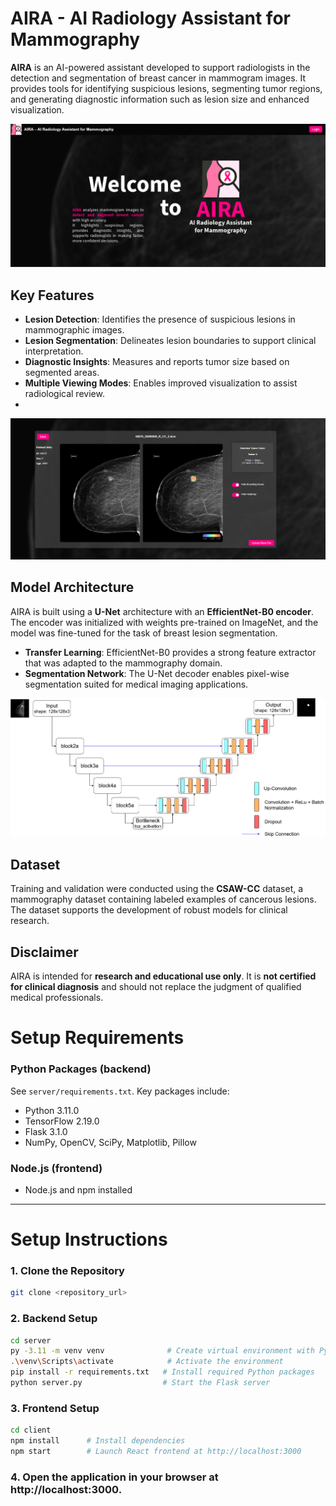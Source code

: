 # AIRA - AI Radiology Assistant for Mammography

**AIRA** is an AI-powered assistant developed to support radiologists in the detection and segmentation of breast cancer in mammogram images. It provides tools for identifying suspicious lesions, segmenting tumor regions, and generating diagnostic information such as lesion size and enhanced visualization.

![AIRA Welcome Page](images/Welcome_Page.png)

## Key Features

- **Lesion Detection**: Identifies the presence of suspicious lesions in mammographic images.
- **Lesion Segmentation**: Delineates lesion boundaries to support clinical interpretation.
- **Diagnostic Insights**: Measures and reports tumor size based on segmented areas.
- **Multiple Viewing Modes**: Enables improved visualization to assist radiological review.
- 
![AIRA Analysis](images/Analyzed_tumor_image_full.png)

## Model Architecture

AIRA is built using a **U-Net** architecture with an **EfficientNet-B0 encoder**. The encoder was initialized with weights pre-trained on ImageNet, and the model was fine-tuned for the task of breast lesion segmentation.

- **Transfer Learning**: EfficientNet-B0 provides a strong feature extractor that was adapted to the mammography domain.
- **Segmentation Network**: The U-Net decoder enables pixel-wise segmentation suited for medical imaging applications.
  
![Model Architecture](images/Model.png)

## Dataset

Training and validation were conducted using the **CSAW-CC** dataset, a mammography dataset containing labeled examples of cancerous lesions. The dataset supports the development of robust models for clinical research.

## Disclaimer

AIRA is intended for **research and educational use only**. It is **not certified for clinical diagnosis** and should not replace the judgment of qualified medical professionals.

# Setup Requirements

### Python Packages (backend)
See `server/requirements.txt`. Key packages include:

- Python 3.11.0
- TensorFlow 2.19.0
- Flask 3.1.0
- NumPy, OpenCV, SciPy, Matplotlib, Pillow

### Node.js (frontend)
- Node.js and npm installed  

---

# Setup Instructions

### 1. Clone the Repository
```bash
git clone <repository_url>
```
### 2. Backend Setup
```bash
cd server
py -3.11 -m venv venv              # Create virtual environment with Python 3.11
.\venv\Scripts\activate            # Activate the environment
pip install -r requirements.txt   # Install required Python packages
python server.py                  # Start the Flask server
```
### 3. Frontend Setup
```bash
cd client
npm install      # Install dependencies
npm start        # Launch React frontend at http://localhost:3000
```
### 4. Open the application in your browser at http://localhost:3000.


